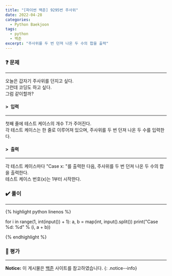 ```yaml
---
title: "[파이썬 백준] 9295번 주사위"
date: 2022-04-28
categories:
  - Python Baekjoon
tags:
  - python
  - 백준
excerpt: "주사위를 두 번 던져 나온 두 수의 합을 출력"
---
```


### ❓ 문제

---

오늘은 갑자기 주사위를 던지고 싶다.<br>
그런데 코딩도 하고 싶다.<br>
그럼 같이할까?<br>


#### > &nbsp;입력

---

첫째 줄에 테스트 케이스의 개수 T가 주어진다.<br>
각 테스트 케이스는 한 줄로 이루어져 있으며, 주사위를 두 번 던져 나온 두 수를 입력한다.<br>


#### > &nbsp;출력

---

각 테스트 케이스마다 "Case x: "를 출력한 다음, 주사위를 두 번 던져 나온 두 수의 합을 출력한다.<br>
테스트 케이스 번호(x)는 1부터 시작한다.<br>


### ✔️ 풀이

---

{% highlight python linenos %}

for i in range(1, int(input()) + 1):
    a, b = map(int, input().split())
    print("Case %d: %d" % (i, a + b))

{% endhighlight %}


### 💬 평가

---



**Notice:** 이 게시물은 [백준](https://www.acmicpc.net/problem/9295) 사이트를 참고하였습니다.
{: .notice--info}
